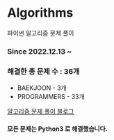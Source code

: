 # Algorithms
파이썬 알고리즘 문제 풀이
### Since 2022.12.13 ~
### 해결한 총 문제 수 : 36개
- BAEKJOON - 3개
- PROGRAMMERS - 33개

[알고리즘 문제 풀이 블로그](https://monzheld.tistory.com/category/%E2%8C%A8%EF%B8%8F%20Algorithms)
#### 모든 문제는 Python3 로 해결했습니다.
